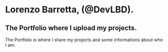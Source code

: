 # Lorenzo Barretta, (@DevLBD).
## The Portfolio where I upload my projects.

The Portfolio is where I share my projects and some informations about who I am.
